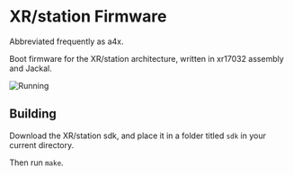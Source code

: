 # XR/station Firmware

Abbreviated frequently as a4x.

Boot firmware for the XR/station architecture, written in xr17032 assembly and
Jackal.

![Running](https://raw.githubusercontent.com/xrarch/a4x/master/screenshot.png)

## Building

Download the XR/station sdk, and place it in a folder titled `sdk` in your current directory.

Then run `make`.

